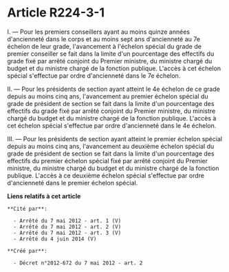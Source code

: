 # Article R224-3-1

I.  ― Pour les premiers conseillers ayant au moins quinze années  d'ancienneté dans le corps et au moins sept ans
d'ancienneté au 7e  échelon de leur grade, l'avancement à l'échelon spécial du grade de  premier conseiller se fait dans la
limite d'un pourcentage des effectifs  du grade fixé par arrêté conjoint du Premier ministre, du ministre  chargé du budget
et du ministre chargé de la fonction publique. L'accès à  cet échelon spécial s'effectue par ordre d'ancienneté dans le 7e
échelon. 

II. ― Pour les présidents de section  ayant atteint le 4e échelon de ce grade depuis au moins cinq ans,  l'avancement au
premier échelon spécial du grade de président de section  se fait dans la limite d'un pourcentage des effectifs du grade fixé
par  arrêté conjoint du Premier ministre, du ministre chargé du budget et du  ministre chargé de la fonction publique.
L'accès à cet échelon spécial  s'effectue par ordre d'ancienneté dans le 4e échelon. 

III. ― Pour les présidents de section ayant atteint le premier échelon  spécial depuis au moins cinq ans, l'avancement au
deuxième échelon  spécial du grade de président de section se fait dans la limite d'un  pourcentage des effectifs du premier
échelon spécial fixé par arrêté  conjoint du Premier ministre, du ministre chargé du budget et du  ministre chargé de la
fonction publique. L'accès à ce deuxième échelon  spécial s'effectue par ordre d'ancienneté dans le premier échelon  spécial.

**Liens relatifs à cet article**

	**Cité par**:

	  - Arrêté du 7 mai 2012 - art. 1 (V)
	  - Arrêté du 7 mai 2012 - art. 2 (V)
	  - Arrêté du 7 mai 2012 - art. 3 (V)
	  - Arrêté du 4 juin 2014 (V)

	**Créé par**:

	  - Décret n°2012-672 du 7 mai 2012 - art. 2
